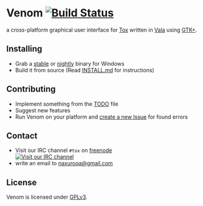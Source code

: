 Venom [![Build Status](https://travis-ci.org/naxuroqa/Venom.png?branch=master)](https://travis-ci.org/naxuroqa/Venom)
=====

a cross-platform graphical user interface for [Tox](https://github.com/irungentoo/ProjectTox-Core) written in [Vala](https://wiki.gnome.org/Vala) using [GTK+](http://gtk.org).

Installing
----------

- Grab a [stable](https://github.com/naxuroqa/Venom/releases) or [nightly](http://jenkins.tox.im/job/venom_win32/lastSuccessfulBuild/artifact/prefix/Venom.zip) binary for Windows
- Build it from source (Read [INSTALL.md](INSTALL.md) for instructions)

Contributing
------------

- Implement something from the [TODO](TODO) file
- Suggest new features
- Run Venom on your platform and [create a new Issue](https://github.com/naxuroqa/Venom/issues/new) for found errors

Contact
-------
- Visit our IRC channel `#tox` on [freenode](http://freenode.net/)  
[![Visit our IRC channel](https://kiwiirc.com/buttons/irc.freenode.net/tox.png)](https://kiwiirc.com/client/irc.freenode.net/?theme=basic#tox)
- write an email to [naxuroqa@gmail.com](mailto:naxuroqa@gmail.com)

License
-------

Venom is licensed under [GPLv3](COPYING).
